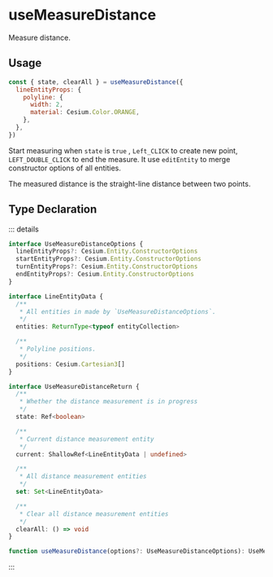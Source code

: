 # useMeasureDistance

Measure distance.

## Usage

```js
const { state, clearAll } = useMeasureDistance({
  lineEntityProps: {
    polyline: {
      width: 2,
      material: Cesium.Color.ORANGE,
    },
  },
})
```

Start measuring when `state` is `true` , `Left_CLICK` to create new point, `LEFT_DOUBLE_CLICK` to end the measure. It use `editEntity` to merge constructor options of all entities.

The measured distance is the straight-line distance between two points.

## Type Declaration

::: details

```ts
interface UseMeasureDistanceOptions {
  lineEntityProps?: Cesium.Entity.ConstructorOptions
  startEntityProps?: Cesium.Entity.ConstructorOptions
  turnEntityProps?: Cesium.Entity.ConstructorOptions
  endEntityProps?: Cesium.Entity.ConstructorOptions
}

interface LineEntityData {
  /**
   * All entities in made by `UseMeasureDistanceOptions`.
   */
  entities: ReturnType<typeof entityCollection>

  /**
   * Polyline positions.
   */
  positions: Cesium.Cartesian3[]
}

interface UseMeasureDistanceReturn {
  /**
   * Whether the distance measurement is in progress
   */
  state: Ref<boolean>

  /**
   * Current distance measurement entity
   */
  current: ShallowRef<LineEntityData | undefined>

  /**
   * All distance measurement entities
   */
  set: Set<LineEntityData>

  /**
   * Clear all distance measurement entities
   */
  clearAll: () => void
}

function useMeasureDistance(options?: UseMeasureDistanceOptions): UseMeasureDistanceReturn
```

:::

